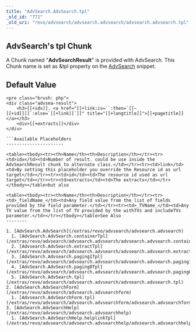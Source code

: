 ```yaml
---
title: "AdvSearch.AdvSearch.tpl"
_old_id: "771"
_old_uri: "revo/advsearch/advsearch.advsearch/advsearch.advsearch.tpl"
---
```


AdvSearch's tpl Chunk
---------------------

A Chunk named "**AdvSearchResult**" is provided with AdvSearch. This Chunk name is set as &tpl property on the [AdvSearch](/extras/revo/advsearch/advsearch.advsearch "AdvSearch.AdvSearch") snippet.

Default Value
-------------

```
<pre class="brush: php">
<div class="advsea-result">
    <h3>[[+idx]]. <a href="[[+link:is=``:then=`[[~[[+id]]]]`:else=`[[+link]]`]]" title="[[+longtitle]]">[[+pagetitle]]</a></h3>
    <div>[[+extracts]]</div>
</div>

```Available Placeholders
----------------------

<table><tbody><tr><th>Name</th><th>Description</th></tr><tr><td>idx</td><td>Number of result. could be use inside the AdvSearchResult chunk to alternate class.</td></tr><tr><td>link</td><td>By setting this placeholder you override the Resource id as url target</td></tr><tr><td>id</td><td>The resource id used as url target</td></tr><tr><td>extracts</td><td>The extracts</td></tr></tbody></table>but also

<table><tbody><tr><th>Name</th><th>Description</th></tr><tr><td>_fieldName_</td><td>Any field value from the list of fields provided by the field parameter.</td></tr><tr><td>_TVName_</td><td>Any TV value from the list of TV provided by the withTVs and includeTVs parameter.</td></tr></tbody></table>See Also
--------

1. [AdvSearch.AdvSearch](/extras/revo/advsearch/advsearch.advsearch)
  1. [AdvSearch.AdvSearch.containerTpl](/extras/revo/advsearch/advsearch.advsearch/advsearch.advsearch.containertpl)
  2. [Advsearch.AdvSearch.extractTpl](/extras/revo/advsearch/advsearch.advsearch/advsearch.advsearch.extracttpl)
  3. [AdvSearch.Advsearch.paging1Tpl](/extras/revo/advsearch/advsearch.advsearch/advsearch.advsearch.paging1tpl)
  4. [AdvSearch.AdvSearch.paging0Tpl](/extras/revo/advsearch/advsearch.advsearch/advsearch.advsearch.paging0tpl)
  5. [AdvSearch.AdvSearch.tpl](/extras/revo/advsearch/advsearch.advsearch/advsearch.advsearch.tpl)
2. [AdvSearch.AdvSearchForm](/extras/revo/advsearch/advsearch.advsearchform)
  1. [Advsearch.AdvSearchForm.tpl](/extras/revo/advsearch/advsearch.advsearchform/advsearch.advsearchform.tpl)
3. [AdvSearch.AdvSearchHelp](/extras/revo/advsearch/advsearch.advsearchhelp)
  1. [AdvSearch.AdvSearchHelp.helplinkTpl](/extras/revo/advsearch/advsearch.advsearchhelp/advsearch.advsearchhelp.helplinktpl)